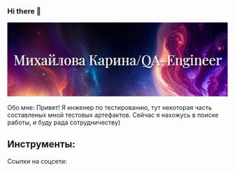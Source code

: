 ### Hi there 👋
[![Header](https://github.com/mikarina22/mikarina22/blob/main/assets/generated-text-to-image.jpg)](https://www.linkedin.com/in/karina-mikhailova-195448254/)

Обо мне:
Привет! Я инженер по тестированию, тут некоторая часть составленых мной тестовых артефактов. Сейчас я нахожусь в поиске работы, и буду рада сотрудничеству)

Инструменты:
-

Ссылки на соцсети:
